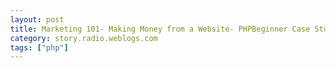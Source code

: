 ```yaml
---
layout: post
title: Marketing 101- Making Money from a Website- PHPBeginner Case Study
category: story.radio.weblogs.com
tags: ["php"]
---
```

<head>
<meta http-equiv="Content-Type" content="text/html; charset=UTF-8">
    <meta http-equiv="Expires" content="Mon, 01 Jan 1990 01:00:00 GMT">
    <title>Marketing 101: Making Money from a Website: PHPBeginner Case Study</title>
    <style type="text/css">
      body {
        margin-top: 0px;
        margin-left: 0px;
        margin-right: 0px;
        margin-bottom: 0px;
        }

      body, td, p {
        font-family: verdana, sans-serif;
        font-size: 90%;
        }

      h2 { 
        font-family: Verdana, Arial, Helvetica, sans-serif; font-size: 24px; font-weight: bold
        }
      .header {
        font-family: Verdana, Arial, Helvetica, sans-serif; font-size: 40px; font-weight: bold
        }
      .realsmall {
        font-family: Verdana, Arial, Helvetica, sans-serif; font-size: 9px;
        }
      .small {
        font-family: Verdana, Arial, Helvetica, sans-serif; font-size: 10px;
        }
      </style>
    </head>

| 

 |

| ![](http://radio.weblogs.com/0103807/images/trans60x60.gif)  
 | Last updated: 6/16/2002; 10:19:37 AM  
 | ![](http://radio.weblogs.com/0103807/images/trans60x60.gif) |

| ![](http://radio.weblogs.com/0103807/images/trans60x1.gif)  
 | 

<font size="+3"><b><a href="http://radio.weblogs.com/0103807/" style="color:black; text-decoration:none">The FuzzyBlog!</a></b></font>  
_Marketing 101. Consulting 101. PHP Consulting. Random geeky stuff. I Blog Therefore I Am._

<font size="+1"><b>Marketing 101: Making Money from a Website: PHPBeginner Case Study</b></font>

We all want to make money from our website.&nbsp; Making money from a website is \_\_hard\_\_.&nbsp; This article talks about a few ways that one website that I am quite familiar with, [www.phpbeginner.com](http://www.phpbeginner.com), might choose to make money from their site.

**DISCLAIMER:** I'm an author for [www.phpbeginner.com](http://www.phpbeginner.com) as well as someone that considers Maxim (the founder of the site) a friend.&nbsp; This was written, however, not for him but as a critical way to examine this all too important and overlooked topic.

### Traditional Money Making Tools for Websites

The two traditional money making tools for web sites we know and find all too ineffective include:

- Advertisements 
- E-Commerce Referral Links

I know quite a few people that have sites, that get real traffic,&nbsp;that have tried both of these options and found them lacking.&nbsp; So what we are going to do is return to the very, very basics and examine this topic in view of those basics.

### Question 1: What Do You Own?

You can't make money unless you own something.&nbsp; If you own something then, perhaps:

- Someone might want to buy it 
- Someone might want to rent it 
- You might want to sell it (not everything you own is something that you are willing to sell).

This brings us to the question of what a website might own.&nbsp; Typical assets a web site "owns" include:

- Content i.e. the information on the&nbsp;web site 
- Readers (not really ownership) i.e. a group of people that come back regularly or somewhat regularly 
- Authors i.e. the people that create the content for the site 
- Metrics i.e. the data about the audience.&nbsp; Market research data can be quite valuable to the right person. 
- Interactive Services i.e. HotMail is an interactive service.&nbsp; So is MapQuest.

### Question 2: What Are You Selling?

So now the question becomes that out of the possible items that you own, what are you willing to sell.

&nbsp;

For most web sites I would stongly urge them to consider implementing a self service ad sales system.&nbsp;

### Question 3: Who's Willing to Buy It?

&nbsp;

### Question 4: Can you be an Intermediary?

Question 5: Can Your Costs Be Cut Dramatically?

&nbsp;

[http://www.cafepress.com/cp/info/index.aspx](http://www.cafepress.com/cp/info/index.aspx)

&nbsp;

go into the publishing business: PHP Beginner Volume 1

[http://www.cafepress.com/cp/store/store.aspx?storeid=blogstickers](http://www.cafepress.com/cp/store/store.aspx?storeid=blogstickers)

&nbsp;

  
  

<script language="JavaScript" type="text/javascript"><!--
	var imageUrl = "http://subhonker6.userland.com/weblogStats/count.gif";
	var imageTag = "<img src=\"" + imageUrl + "?group=radio1&usernum=103807&referer=" + escape (document.referrer) + "\" height=\"1\" width=\"1\">";
	document.write (imageTag);
	//--></script>

 | ![](http://radio.weblogs.com/0103807/images/trans60x1.gif)  
 |
| ![](http://radio.weblogs.com/0103807/images/trans60x60.gif)  
 | Copyright 2002 © The FuzzyStuff  
 | ![](http://radio.weblogs.com/0103807/images/trans60x60.gif)  
 |

